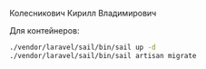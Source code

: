 Колесникович Кирилл Владимирович

Для контейнеров:
```bash
./vendor/laravel/sail/bin/sail up -d
./vendor/laravel/sail/bin/sail artisan migrate
```
